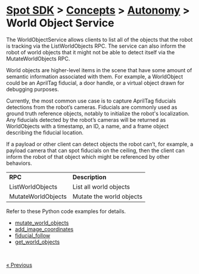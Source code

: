 <!--
Copyright (c) 2020 Boston Dynamics, Inc.  All rights reserved.

Downloading, reproducing, distributing or otherwise using the SDK Software
is subject to the terms and conditions of the Boston Dynamics Software
Development Kit License (20191101-BDSDK-SL).
-->

# [Spot SDK](../../../README.md) > [Concepts](../README.md) > [Autonomy](README.md) > <br/> World Object Service

The WorldObjectService allows clients to list all of the objects that the robot is tracking via the ListWorldObjects RPC. The service can also inform the robot of world objects that it might not be able to detect itself via the MutateWorldObjects RPC.

World objects are higher-level items in the scene that have some amount of semantic information associated with them. For example, a WorldObject could be an AprilTag fiducial, a door handle, or a virtual object drawn for debugging purposes.

Currently, the most common use case is to capture AprilTag fiducials detections from the robot’s cameras. Fiducials are commonly used as ground truth reference objects, notably to initialize the robot's localization. Any fiducials detected by the robot’s cameras will be returned as WorldObjects with a timestamp, an ID, a name, and a frame object describing the fiducial location.

If a payload or other client can detect objects the robot can’t, for example, a payload camera that can spot fiducials on the ceiling, then the client can inform the robot of that object which might be referenced by other behaviors.


<table>
  <tr>
   <td><strong>RPC</strong>
   </td>
   <td><strong>Description</strong>
   </td>
  </tr>
  <tr>
   <td>ListWorldObjects
   </td>
   <td>List all world objects
   </td>
  </tr>
  <tr>
   <td>MutateWorldObjects
   </td>
   <td>Mutate the world objects
   </td>
  </tr>
</table>


Refer to these Python code examples for details.

*   [mutate_world_objects](../../../python/examples/world_object_mutations/mutate_world_objects.py)
*   [add_image_coordinates](../../../python/examples/add_image_coordinates_to_scene/add_image_coordinates.py)
*   [fiducial_follow](../../../python/examples/fiducial_follow/fiducial_follow.py)
*   [get_world_objects](../../../python/examples/get_world_objects/get_world_objects.py)


<br />

<a href="missions_service.md" class="previous">&laquo; Previous</a>


<!--- image and page reference link definitions --->
[autonomous-top]: README.md "Spot SDK: Autonomy, GraphNav, and Missions"
[code-examples]: autonomous_navigation_code_examples.md "Autonomous navigation code examples"
[components]: components_of_autonomous_navigation.md "Components of autonomous navigation"
[typical]: typical_autonomous_navigation_use_case.md "Typical autonomous navigation use cases"
[autonomous-services]: autonomous_navigation_services.md "Autonomous navigation services"
[service]: graphnav_service.md "GraphNav service"
[map-structure]: graphnav_map_structure.md "GraphNav map structure"
[initialization]: initialization.md "Initialization"
[localization]: localization.md "Localization"
[locomotion]: graphnav_and_robot_locomotion.md "GraphNav and robot locomotion"
[missions]: missions_service.md "Missions service"
[worldobject]: worldobject_service.md "WorldObject service"
